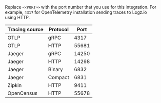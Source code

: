 Replace `<<PORT>>` with the port number that you use for this integration. For example, `4317` for OpenTelemetry installation sending traces to Logz.io using HTTP.

| Tracing source | Protocol | Port |
|---|---|---|
| OTLP | gRPC | 4317 |
| OTLP | HTTP | 55681 |
| Jaeger | gRPC | 14250 |
| Jaeger | HTTP | 14268 |
| Jaeger | Binary | 6832 |
| Jaeger | Compact | 6831 |
| Zipkin | HTTP | 9411 |
| OpenCensus | HTTP | 55678 | 
